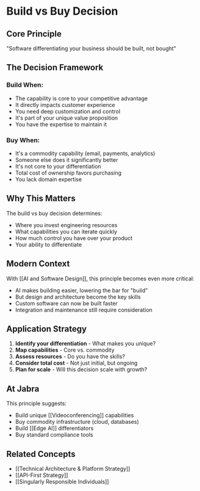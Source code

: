 # Build vs Buy Decision

## Core Principle

"Software differentiating your business should be built, not bought"

## The Decision Framework

### Build When:
- The capability is core to your competitive advantage
- It directly impacts customer experience
- You need deep customization and control
- It's part of your unique value proposition
- You have the expertise to maintain it

### Buy When:
- It's a commodity capability (email, payments, analytics)
- Someone else does it significantly better
- It's not core to your differentiation
- Total cost of ownership favors purchasing
- You lack domain expertise

## Why This Matters

The build vs buy decision determines:
- Where you invest engineering resources
- What capabilities you can iterate quickly
- How much control you have over your product
- Your ability to differentiate

## Modern Context

With [[AI and Software Design]], this principle becomes even more critical:
- AI makes building easier, lowering the bar for "build"
- But design and architecture become the key skills
- Custom software can now be built faster
- Integration and maintenance still require consideration

## Application Strategy

1. **Identify your differentiation** - What makes you unique?
2. **Map capabilities** - Core vs. commodity
3. **Assess resources** - Do you have the skills?
4. **Consider total cost** - Not just initial, but ongoing
5. **Plan for scale** - Will this decision scale with growth?

## At Jabra

This principle suggests:
- Build unique [[Videoconferencing]] capabilities
- Buy commodity infrastructure (cloud, databases)
- Build [[Edge AI]] differentiators
- Buy standard compliance tools

## Related Concepts
- [[Technical Architecture & Platform Strategy]]
- [[API-First Strategy]]
- [[Singularly Responsible Individuals]]